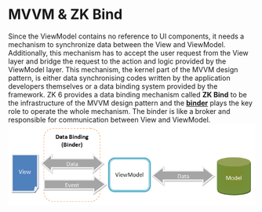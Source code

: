 # MVVM & ZK Bind

Since the ViewModel contains no reference to UI components, it needs a mechanism to synchronize data between the View and ViewModel. Additionally, this mechanism has to accept the user request from the View layer and bridge the request to the action and logic provided by the ViewModel layer. This mechanism, the kernel part of the MVVM design pattern, is either data synchronising codes written by the application developers themselves or a data binding system provided by the framework. ZK 6 provides a data binding mechanism called **ZK Bind** to be the infrastructure of the MVVM design pattern and the [**binder**](./data_binding/binder.html) plays the key role to operate the whole mechanism. The binder is like a broker and responsible for communication between View and ViewModel.
![MVVM Architecture](/mvvm_ref/images/Mvvm-architecture.png)
